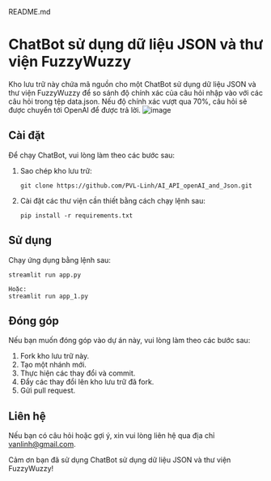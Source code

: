 README.md

# ChatBot sử dụng dữ liệu JSON và thư viện FuzzyWuzzy

Kho lưu trữ này chứa mã nguồn cho một ChatBot sử dụng dữ liệu JSON và thư viện FuzzyWuzzy để so sánh độ chính xác của câu hỏi nhập vào với các câu hỏi trong tệp data.json. Nếu độ chính xác vượt qua 70%, câu hỏi sẽ được chuyển tới OpenAI để được trả lời.
![image](https://github.com/PVL-Linh/AI_API_openAI_and_Json/assets/136146829/73a83564-5d82-4c0b-bbc4-6b0e0b3481b6)
## Cài đặt

Để chạy ChatBot, vui lòng làm theo các bước sau:

1. Sao chép kho lưu trữ:
   ```
   git clone https://github.com/PVL-Linh/AI_API_openAI_and_Json.git
   ```

2. Cài đặt các thư viện cần thiết bằng cách chạy lệnh sau:
   ```
   pip install -r requirements.txt
   ```

## Sử dụng

Chạy ứng dụng bằng lệnh sau:
```
streamlit run app.py
```
```
Hoặc:
streamlit run app_1.py
```
## Đóng góp

Nếu bạn muốn đóng góp vào dự án này, vui lòng làm theo các bước sau:

1. Fork kho lưu trữ này.
2. Tạo một nhánh mới.
3. Thực hiện các thay đổi và commit.
4. Đẩy các thay đổi lên kho lưu trữ đã fork.
5. Gửi pull request.


## Liên hệ

Nếu bạn có câu hỏi hoặc gợi ý, xin vui lòng liên hệ qua địa chỉ [vanlinh@gmail.com](mailto:your-email@example.com).

Cảm ơn bạn đã sử dụng ChatBot sử dụng dữ liệu JSON và thư viện FuzzyWuzzy!

